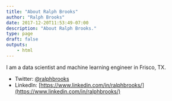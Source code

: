 ```yaml
---
title: "About Ralph Brooks"
author: "Ralph Brooks"
date: 2017-12-20T11:53:49-07:00
description: "About Ralph Brooks."
type: page
draft: false
outputs:
    - html
---
```



I am a data scientist and machine learning engineer in Frisco, TX.

-   Twitter: [@ralphbrooks](https://twitter.com/ralphbrooks)
-   LinkedIn: [https://www.linkedin.com/in/ralphbrooks/](https://www.linkedin.com/in/ralphbrooks/)